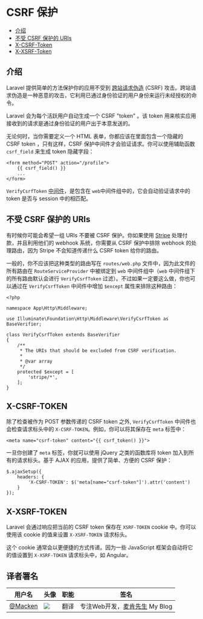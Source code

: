 # CSRF 保护

- [介绍](#csrf-introduction)
- [不受 CSRF 保护的 URIs](#csrf-excluding-uris)
- [X-CSRF-Token](#csrf-x-csrf-token)
- [X-XSRF-Token](#csrf-x-xsrf-token)

<a name="csrf-introduction"></a>
## 介绍

Laravel 提供简单的方法保护你的应用不受到 [跨站请求伪造](http://en.wikipedia.org/wiki/Cross-site_request_forgery) (CSRF) 攻击。跨站请求伪造是一种恶意的攻击，它利用已通过身份验证的用户身份来运行未经授权的命令。

Laravel 会为每个活跃用户自动生成一个 CSRF "token" 。该 token 用来核实应用接收到的请求是通过身份验证的用户出于本意发送的。

无论何时，当你需要定义一个 HTML 表单，你都应该在里面包含一个隐藏的 CSRF token ，只有这样，CSRF 保护中间件才会验证请求。你可以使用辅助函数 `csrf_field` 来生成 token 隐藏字段：

    <form method="POST" action="/profile">
        {{ csrf_field() }}
        ...
    </form>

`VerifyCsrfToken` [中间件](/docs/{{version}}/middleware)，是包含在 `web`中间件组中的，它会自动验证请求中的 token 是否与 session 中的相匹配。

<a name="csrf-excluding-uris"></a>
## 不受 CSRF 保护的 URIs

有时候你可能会希望一组 URIs 不要被 CSRF 保护。你如果使用 [Stripe](https://stripe.com) 处理付款，并且利用他们的 webhook 系统，你需要从 CSRF 保护中排除 webhook 的处理路由，因为 Stripe 不会知道传递什么 CSRF token 给你的路由。

一般的，你不应该把这种类型的路由写在  `routes/web.php` 文件中，因为此文件的所有路由在 `RouteServiceProvider` 中被绑定到 `web` 中间件组中（`web` 中间件组下的所有路由默认会进行 `VerifyCsrfToken` 过滤）。不过如果一定要这么做，你也可以通过在 `VerifyCsrfToken` 中间件中增加 `$except` 属性来排除这种路由：

    <?php

    namespace App\Http\Middleware;

    use Illuminate\Foundation\Http\Middleware\VerifyCsrfToken as BaseVerifier;

    class VerifyCsrfToken extends BaseVerifier
    {
        /**
         * The URIs that should be excluded from CSRF verification.
         *
         * @var array
         */
        protected $except = [
            'stripe/*',
        ];
    }

<a name="csrf-x-csrf-token"></a>
## X-CSRF-TOKEN

除了检查被作为 POST 参数传递的 CSRF token 之外, `VerifyCsrfToken` 中间件也会检查请求标头中的 `X-CSRF-TOKEN`。例如，你可以将其保存在 `meta` 标签中：

    <meta name="csrf-token" content="{{ csrf_token() }}">

一旦你创建了 `meta` 标签，你就可以使用 jQuery 之类的函数库将 token 加入到所有的请求标头。基于 AJAX 的应用，提供了简单、方便的 CSRF 保护：

    $.ajaxSetup({
        headers: {
            'X-CSRF-TOKEN': $('meta[name="csrf-token"]').attr('content')
        }
    });

<a name="csrf-x-xsrf-token"></a>
## X-XSRF-TOKEN

Laravel 会通过响应把当前的 CSRF token 保存在 `XSRF-TOKEN` cookie 中。你可以使用该 cookie 的值来设置 `X-XSRF-TOKEN` 请求标头。

这个 cookie 通常会以更便捷的方式传递。因为一些 JavaScript 框架会自动将它的值设置到 `X-XSRF-TOKEN` 请求标头中，如 Angular。


## 译者署名
| 用户名 | 头像 | 职能 | 签名 |
|---|---|---|---|
| [@Macken](https://phphub.org/users/1289)  | <img class="avatar-66 rm-style" src="https://dn-phphub.qbox.me/uploads/avatars/1289_1473143048.jpg?imageView2/1/w/200/h/200">  |  翻译  | 专注Web开发，[麦肯先生](https://macken.me) My Blog  |